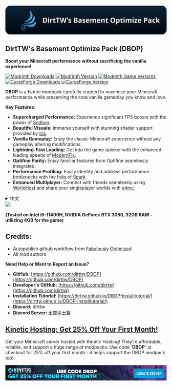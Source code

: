 ![Banner](https://github.com/dirttw/DBOP/blob/main/banner.png?raw=true)
## DirtTW's Basement Optimize Pack (DBOP)
**Boost your Minecraft performance without sacrificing the vanilla experience!**

[![Modrinth Downloads](https://img.shields.io/modrinth/dt/olssWAmw?style=flat&logo=modrinth&link=https%3A%2F%2Fmodrinth.com%2Fmodpack%2Fdbop)](https://modrinth.com/modpack/dbop)
[![Modrinth Version](https://img.shields.io/modrinth/v/olssWAmw?style=flat&logo=modrinth&link=https%3A%2F%2Fmodrinth.com%2Fmodpack%2Fdbop)](https://modrinth.com/modpack/dbop)
[![Modrinth Game Versions](https://img.shields.io/modrinth/game-versions/olssWAmw?style=flat&logo=modrinth&link=https%3A%2F%2Fmodrinth.com%2Fmodpack%2Fdbop)](https://modrinth.com/modpack/dbop)
[![CurseForge Downloads](https://img.shields.io/curseforge/dt/968954?style=flat&logo=curseforge&link=https%3A%2F%2Fwww.curseforge.com%2Fminecraft%2Fmodpacks%2Fdbop)](https://www.curseforge.com/minecraft/modpacks/dbop)
[![CurseForge Version](https://img.shields.io/curseforge/v/968954?style=flat&logo=curseforge&link=https%3A%2F%2Fwww.curseforge.com%2Fminecraft%2Fmodpacks%2Fdbop)](https://www.curseforge.com/minecraft/modpacks/dbop)

**DBOP** is a Fabric modpack carefully curated to maximize your Minecraft performance while preserving the core vanilla gameplay you know and love. 

**Key Features:**

* **Supercharged Performance:** Experience significant FPS boosts with the power of [Sodium](https://modrinth.com/mod/sodium).
* **Beautiful Visuals:** Immerse yourself with stunning shader support provided by [Iris](https://modrinth.com/mod/iris).
* **Vanilla Gameplay:** Enjoy the classic Minecraft experience without any gameplay altering modifications.
* **Lightning-Fast Loading:** Get into the game quicker with the enhanced loading speeds of [ModernFix](https://modrinth.com/mod/modernfix).
* **Optifine Parity:** Enjoy familiar features from Optifine seamlessly integrated.
* **Performance Profiling:** Easily identify and address performance bottlenecks with the help of [Spark](https://modrinth.com/mod/spark).
* **Enhanced Multiplayer:** Connect with friends seamlessly using [WorldHost](https://modrinth.com/mod/world-host) and share your singleplayer worlds with [e4mc](https://modrinth.com/mod/e4mc).

<details>
  <summary>中文</summary>

## DirtTW's Basement Optimize Pack (DBOP)  (土靈的地下室優化包)

**提升你的Minecraft效能，同時保留原版遊戲體驗！**

DBOP 是一個基於 Fabric 模组平台的優化包，大部分模组都是客戶端的，能夠顯著提升 Minecraft 的遊戲效能。

**主要特色：**

* **極致效能：** 借助 [Sodium](https://modrinth.com/mod/sodium) 的強大功能，體驗顯著的 FPS 提升。
* **精美畫面：** 使用 [Iris](https://modrinth.com/mod/iris)  提供的驚艷光影效果，讓遊戲世界更加身臨其境。
* **原版體驗：** 享受經典的 Minecraft 遊戲體驗，不含任何會改變遊戲玩法的模組。
* **快速載入：** [ModernFix](https://modrinth.com/mod/modernfix)  讓 Minecraft 的載入速度更快，讓你更快進入遊戲。
* **Optifine 功能：**  無縫整合 Optifine 的常用功能，讓你倍感熟悉。
* **效能分析：** 使用 [Spark](https://modrinth.com/mod/spark) 輕鬆識別和解決效能瓶頸。
* **強化多人遊戲體驗：** 使用 [WorldHost](https://modrinth.com/mod/world-host) 與好友無縫連線，並透過 [e4mc](https://modrinth.com/mod/e4mc) 分享你的單人遊戲世界。

**需要幫助或想回報問題？**

* **GitHub：** [https://github.com/dirttw/DBOP](https://github.com/dirttw/DBOP) 
* **開發者 GitHub：** [https://github.com/dirttw](https://github.com/dirttw) 
* **安裝教學：** [https://dirttw.github.io/DBOP-Installtutorial/](https://dirttw.github.io/DBOP-Installtutorial/)
* **Discord：** dirttw
* **Discord 伺服器：** [土靈泥土幫](https://discord.gg/MjGznUaQg5) 

</details>

<img src="https://cdn-raw.modrinth.com/data/olssWAmw/images/408d1217daeece3d7e85cc3bb4c38764d179a247.png" width="450">

**(Tested on Intel i5-11400H, NVIDIA GeForce RTX 3050, 32GB RAM - utilizing 4GB for the game)**

## **Credits:** 
  - Autopublish github workflow from [Fabulously Optimized](https://github.com/Fabulously-Optimized/fabulously-optimized/)
  - All mod authors 


**Need Help or Want to Report an Issue?**

* **GitHub:** [https://github.com/dirttw/DBOP](https://github.com/dirttw/DBOP) 
* **Developer's GitHub:** [https://github.com/dirttw](https://github.com/dirttw) 
* **Installation Tutorial:** [https://dirttw.github.io/DBOP-Installtutorial/](https://dirttw.github.io/DBOP-Installtutorial/)
* **Discord:** dirttw
* **Discord Server:** [土靈泥土幫](https://discord.gg/MjGznUaQg5) 


## [Kinetic Hosting: Get 25% Off Your First Month!](https://billing.kinetichosting.net/aff.php?aff=922)

Get your Minecraft server hosted with Kinetic Hosting! They're affordable, reliable, and support a huge range of modpacks. Use code '**DBOP**' at checkout for 25% off your first month - it helps support the DBOP modpack too!

[![Kinetichosting](https://github.com/dirttw/DBOP/blob/main/DBOP.png?raw=true)](https://billing.kinetichosting.com/aff.php?aff=922)
